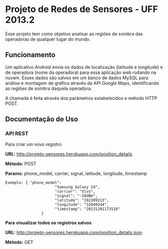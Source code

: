 # Projeto de Redes de Sensores - UFF 2013.2
Esse projeto tem como objetivo analisar as regiões de sombra das operadoras de qualquer lugar do mundo.

## Funcionamento

Um aplicativo Android envia os dados de localização (latitude e longitude) e de operadora (nome da operadora)  para essa aplicação web rodando na nuvem. Esses dados são salvos em um banco de dados MySQL para análise e montagem de gráfico através da API Google Maps, identificando as regiões de sombra daquela operadora.

A chamada é feita através dos parâmetros estabelecidos e método HTTP POST.

## Documentação de Uso

### API REST

Para criar um novo registro

<strong>URL:</strong> http://projeto-sensores.herokuapp.com/position_details

<strong>Método:</strong> POST

<strong>Params:</strong> phone_model, carrier, signal, latitude, longitude, timestamp

```
Exemplo: { "phone_model": 
                      "Samsung Galaxy S4",
                      "carrier": "Vivo",
                      "signal": "-58dBm",
                      "latitude": "192309213",
                      "longitude": "32049244",
                      "timestamp": "20131201173518"
                }
```

<strong>Para visualizar todos os registros salvos</strong>

<strong>URL:</strong> http://projeto-sensores.herokuapp.com/position_details.json

<strong>Método:</strong> GET